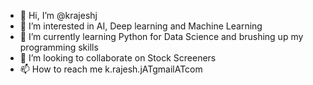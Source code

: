 - 👋 Hi, I’m @krajeshj
- 👀 I’m interested in AI, Deep learning and Machine Learning
- 🌱 I’m currently learning Python for Data Science and brushing up my programming skills
- 💞️ I’m looking to collaborate on Stock Screeners
- 📫 How to reach me k.rajesh.jATgmailATcom

<!---
krajeshj/krajeshj is a ✨ special ✨ repository because its `README.md` (this file) appears on your GitHub profile.
You can click the Preview link to take a look at your changes.
--->
